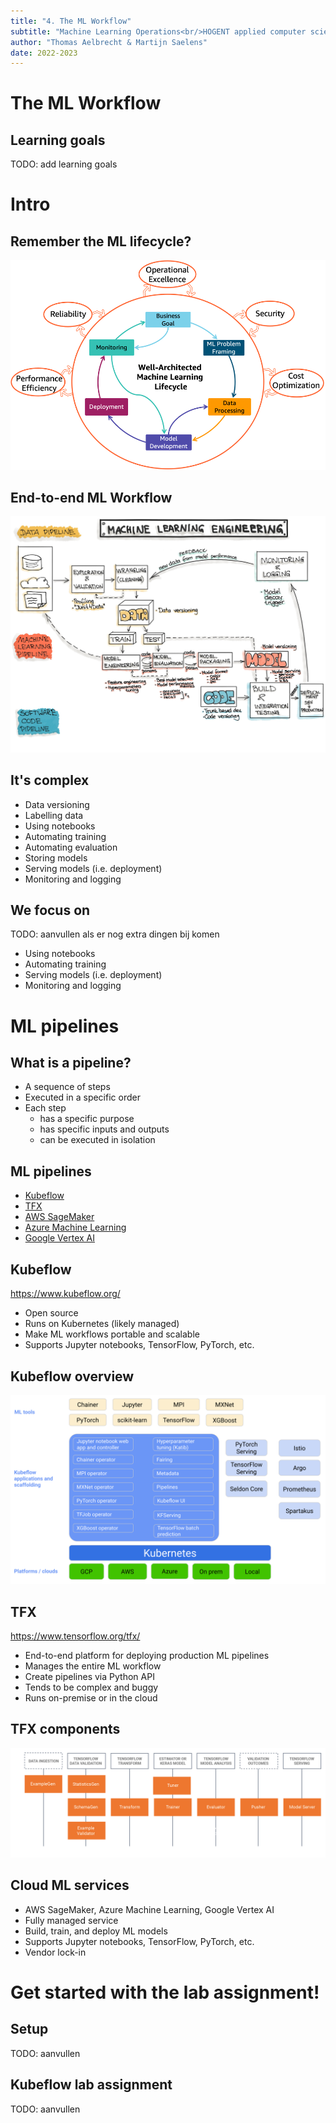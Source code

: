 ```yaml
---
title: "4. The ML Workflow"
subtitle: "Machine Learning Operations<br/>HOGENT applied computer science"
author: "Thomas Aelbrecht & Martijn Saelens"
date: 2022-2023
---
```


# The ML Workflow

## Learning goals

TODO: add learning goals

# Intro

## Remember the ML lifecycle?

![<small><em>Source: <https://docs.aws.amazon.com/wellarchitected/latest/machine-learning-lens/well-architected-machine-learning-lifecycle.html></em></small>](./assets/00-intro/ml-lifecycle-aws.png)

## End-to-end ML Workflow

![<small><em>Source: <https://ml-ops.org/content/end-to-end-ml-workflow></em></small>](./assets/04-ml-workflow/ml-engineering.jpg)

## It's complex

- Data versioning
- Labelling data
- Using notebooks
- Automating training
- Automating evaluation
- Storing models
- Serving models (i.e. deployment)
- Monitoring and logging

## We focus on

TODO: aanvullen als er nog extra dingen bij komen

- Using notebooks
- Automating training
- Serving models (i.e. deployment)
- Monitoring and logging

# ML pipelines

## What is a pipeline?

- A sequence of steps
- Executed in a specific order
- Each step
  - has a specific purpose
  - has specific inputs and outputs
  - can be executed in isolation

## ML pipelines

- [Kubeflow](https://www.kubeflow.org/)
- [TFX](https://www.tensorflow.org/tfx/)
- [AWS SageMaker](https://aws.amazon.com/sagemaker/)
- [Azure Machine Learning](https://azure.microsoft.com/en-us/products/machine-learning)
- [Google Vertex AI](https://cloud.google.com/vertex-ai)

## Kubeflow

<https://www.kubeflow.org/>

- Open source
- Runs on Kubernetes (likely managed)
- Make ML workflows portable and scalable
- Supports Jupyter notebooks, TensorFlow, PyTorch, etc.

## Kubeflow overview

![<small><em>Source: <https://www.kubeflow.org/docs/started/architecture/></em></small>](./assets/04-ml-workflow/kubeflow-overflow.svg)

## TFX

<https://www.tensorflow.org/tfx/>

- End-to-end platform for deploying production ML pipelines
- Manages the entire ML workflow
- Create pipelines via Python API
- Tends to be complex and buggy
- Runs on-premise or in the cloud

## TFX components

![<small><em>Source: <https://www.tensorflow.org/tfx/guide></em></small>](./assets/04-ml-workflow/tfx_components.png)

## Cloud ML services

- AWS SageMaker, Azure Machine Learning, Google Vertex AI
- Fully managed service
- Build, train, and deploy ML models
- Supports Jupyter notebooks, TensorFlow, PyTorch, etc.
- Vendor lock-in

# Get started with the lab assignment!

## Setup

TODO: aanvullen

## Kubeflow lab assignment

TODO: aanvullen
